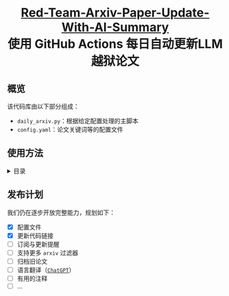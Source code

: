 <p align="center">
  <h1 align="center"><br><ins>Red-Team-Arxiv-Paper-Update-With-AI-Summary</ins><br>使用 GitHub Actions 每日自动更新LLM越狱论文</h1>
 
</p>

## 概览

该代码库由以下部分组成：

- `daily_arxiv.py`：根据给定配置处理的主脚本
- `config.yaml`：论文关键词等的配置文件

## 使用方法

<details>
  <summary>目录</summary>

1. Fork 此 [仓库](https://github.com/Vincentqyw/cv-arxiv-daily)
2. 修改配置：
    - 在 [cv-arxiv-daily.yml](../.github/workflows/cv-arxiv-daily.yml) 与 [update_paper_links.yml](../.github/workflows/update_paper_links.yml) 中修改 `GITHUB_USER_NAME` 与 `GITHUB_USER_EMAIL`
    - 在 [config.yaml](../config.yaml) 中修改 `user_name`
    - 将修改推送至远程仓库
3. 配置 GitHub Actions
    - 启用读写权限：Setting -> Actions -> Workflow permissions，选择 `Read and write permissions` 并保存。
    ![](../assets/4-ga-2-1.png)
    - 启用工作流：Actions -> `I understand my workflows, go ahead and enable them` -> 在右侧栏选择 `Run Arxiv Papars Daily` 并点击 `Enable workflow` -> 点击 `Run workflow`，等待约 1 分钟直到任务更新完成。`Run Update Paper Links Weekly` 任务同理。
    ![](../assets/4-ga-3-1.png)
    ![](../assets/4-ga-5-1.png)
    ![](../assets/4-ga-7.png)
    ![](../assets/4-ga-8.png)
    ![](../assets/4-ga-9.png)
4. 配置千问模型访问凭据 DASHSCOPE_API_KEY
    - 在仓库里，进入 Settings -> Secrets and variables -> Actions -> New repository secret
    - 创建一个secret，名字叫做`DASHSCOPE_API_KEY`并且将value值设置为你的千问模型访问凭据
    ![](../assets/4-1.png)
    - 此时workflow就会将它导出到工作环境里
5. 配置 GitHub Pages（可选）
    - Setting -> Pages -> Build and deployment。Source 选择 `Deploy from a branch`；Branch 选择 `main` 和 `/docs` 目录，然后保存。
    ![](../assets/5-pages-1.png)
    - 现在可以访问站点：`https://your_github_usrname.github.io/cv-arxiv-daily`
6. 添加新关键词（可选）
    - 在 [config.yaml](../config.yaml) 中编辑 `keywords`，可添加更多过滤条件或关键词。
    - 将修改推送至远程仓库并手动重新运行 GitHub Actions。

</details>

## 发布计划

我们仍在逐步开放完整能力，规划如下：

- [x] 配置文件
- [x] 更新代码链接
- [ ] 订阅与更新提醒
- [ ] 支持更多 `arxiv` 过滤器
- [ ] 归档旧论文
- [ ] 语言翻译（[`ChatGPT`](https://chat.openai.com/chat)）
- [ ] 有用的注释
- [ ] ...
